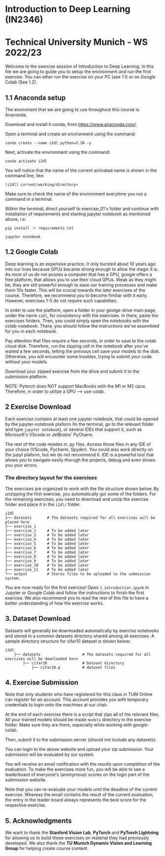# Introduction to Deep Learning (IN2346)

# Technical University Munich - WS 2022/23

Welcome to the exercise session of Introduction to Deep Learning. In this file we are going to guide you to setup the environment and run the first exercise. You can ether run the exercise on your PC (see 1.1) or on Google Colab (See 1.2).
## 1.1 Anaconda setup

The enviroment that we are going to use throughout this course is Anaconda. 

Download and install it conda, from https://www.anaconda.com/. 

Open a terminal and create an environment using the command:

`conda create --name i2dl python=3.10 -y`

Next, activate the environment using the command:

`conda activate i2dl`

You will notice that the name of the current activated name is shown in the command line, like:

`(i2dl) current/working/directory>`

Make sure to check the name of the environment everytime you run a command in a terminal.

Within the terminal, direct yourself to exercise_01's folder and continue with installation of requirements and starting jupyter notebook as mentioned above, i.e.

`pip install -r requirements.txt` 

`jupyter notebook`

## 1.2 Google Colab

Deep learning is an expensive practice. It only bursted about 10 years ago into our lives because GPUs became strong enough to allow the magic it is.
As most of us do not posses a computer that has a GPU, google offers a free platform, that allows you to use their cloud GPUs. Weak as they might be, they are still powerful enough
to ease our training processes and make them 10x faster. This will be crucial towards the later exercises of the course. Therefore, we recommend you to become fimiliar with it early.
However, exercises 1-5 do not require such capabilites.

In order to use the platform, open a folder in your goolge-drive main page, under the name `i2dl`, for consistency with the exercises.
In there, paste the exercises folders. Then, you could simply open the notebooks with the colab-notebook. There, you should follow the instructions we've assembled for you in each notebook.

Pay attention that files require a few seconds, in order to save to the colab cloud disk. Therefore, run the zipping cell in the notebook after you've waited a few seconds, letting the previous cell
save your models to the disk. Otherwise, you will encounter some troubles, trying to submit your code without your models.

Download your zipped exercise from the drive and submit it to the submission platform.

NOTE: Pytorch does NOT support MacBooks with the M1 or M2 cpus. Therefore, in order to utilize a GPU --> use colab.

## 2 Exercise Download

Each exercise contains at least one jupyter notebook, that could be opened by the jupyter-notebook plaform (In the terminal, go to the relevant folder and type `jupyter notebook`), or several IDEs that support it,
such as Microsoft's VScode or JetBrains' PyCharm.

The rest of the code resides in .py files. Access those files in any IDE of your choice (VScode, Pycharm, Spyder). You could also work directly on the jupyt plaform, but we do not recommend it.
IDE is a powerful tool that allows you to navigate easily thorugh the projects, debug and even shows you your errors.

### The directory layout for the exercises

The exercises are organized to work with the file structure shown below. By unzipping the first exercise, you automatically got some of the folders. For the remaining exercises, you need to download and unzip the exercise folder and place it in the `i2dl/` folder.

    i2dl
    ├── datasets       # The datasets required for all exercises will be placed here
    ├── exercise_1                    
    ├── exercise_2     # To be added later
    ├── exercise_3     # To be added later
    ├── exercise_4     # To be added later
    ├── exercise_5     # To be added later
    ├── exercise_6     # To be added later
    ├── exercise_7     # To be added later  
    ├── exercise_8     # To be added later
    ├── exercise_9     # To be added later
    ├── exercise_10    # To be added later
    ├── exercise_11    # To be added later
    └── output         # Stores files to be uploaded to the submission system.

You are now ready for the first exercise! Open `1_introduction.ipynb` in Jupyter or Google Colab and follow the instructions to finish the first exercise.
We also recommend you to read the rest of this file to have a better understanding of how the exercise works.
## 3. Dataset Download

Datasets will generally be downloaded automatically by exercise notebooks and stored in a common datasets directory shared among all exercises. A sample directory structure for cifar10 dataset is shown below:

    i2dl
        ├── datasets                   # The datasets required for all exercises will be downloaded here
            ├── cifar10                # Dataset directory
                ├── cifar10.p          # dataset files 

## 4. Exercise Submission

Note that only students who have registered for this class in TUM Online can register for an account. This account provides you with temporary credentials to login onto the machines at our chair.

At the end of each exercise there is a script that zips all of the relevant files. All your trained models should be inside `models` directory in the exercise folder. Make sure they are there, especially while working with google-colab.

Then, submit it to the submission server (should not include any datasets). 

You can login to the above website and upload your zip submission. Your submission will be evaluated by our system. 

You will receive an email notification with the results upon completion of the evaluation. To make the exercises more fun, you will be able to see a leaderboard of everyone's (anonymous) scores on the login part of the submission website.

Note that you can re-evaluate your models until the deadline of the current exercise. Whereas the email contains the result of the current evaluation, the entry in the leader board always represents the best score for the respective exercise.


## 5. Acknowledgments

We want to thank the **Stanford Vision Lab**, **PyTorch** and **PyTorch Lightning** for allowing us to build these exercises on material they had previously developed. We also thank the **TU Munich Dynamic Vision and Learning Group** for helping create course content.
